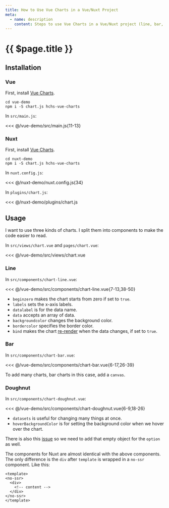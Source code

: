 ```yaml
---
title: How to Use Vue Charts in a Vue/Nuxt Project
meta:
  - name: description
    content: Steps to use Vue Charts in a Vue/Nuxt project (line, bar, and doughnut charts demo).
---
```


# {{ $page.title }}

<start-tutorial demo="chart"/>

## Installation

### Vue

First, install [Vue Charts](https://github.com/hchstera/vue-charts).

```bash{2}
cd vue-demo
npm i -S chart.js hchs-vue-charts
```

In `src/main.js`:

<<< @/vue-demo/src/main.js{11-13}

### Nuxt

First, install [Vue Charts](https://github.com/hchstera/vue-charts).

```bash{2}
cd nuxt-demo
npm i -S chart.js hchs-vue-charts
```

In `nuxt.config.js`:

<<< @/nuxt-demo/nuxt.config.js{34}

In `plugins/chart.js`:

<<< @/nuxt-demo/plugins/chart.js

## Usage

I want to use three kinds of charts. I split them into components to make the code easier to read.

In `src/views/chart.vue` and `pages/chart.vue`:

<<< @/vue-demo/src/views/chart.vue

### Line

In `src/components/chart-line.vue`:

<<< @/vue-demo/src/components/chart-line.vue{7-13,38-50}

- `beginzero` makes the chart starts from zero if set to `true`.
- `labels` sets the x-axis labels.
- `datalabel` is for the data name.
- `data` accepts an array of data.
- `backgroundcolor` changes the background color.
- `bordercolor` specifies the border color.
- `bind` makes the chart [re-render](http://vue-charts.hchspersonal.tk/databinding) when the data changes, if set to `true`.

### Bar

In `src/components/chart-bar.vue`:

<<< @/vue-demo/src/components/chart-bar.vue{6-17,26-39}

To add many charts, bar charts in this case, add a `canvas`.

### Doughnut

In `src/components/chart-doughnut.vue`:

<<< @/vue-demo/src/components/chart-doughnut.vue{6-9,18-26}

- `datasets` is useful for changing many things at once.
- `hoverBackgroundColor` is for setting the background color when we hover over the chart.

There is also this [issue](https://github.com/hchstera/vue-charts/issues/33) so we need to add that empty object for the `option` as well.

The components for Nuxt are almost identical with the above components. The only difference is the `div` after `template` is wrapped in a `no-ssr` component. Like this:

```html{2,6}
<template>
<no-ssr>
  <div>
    <!-- content -->
  </div>
</no-ssr>
</template>
```
